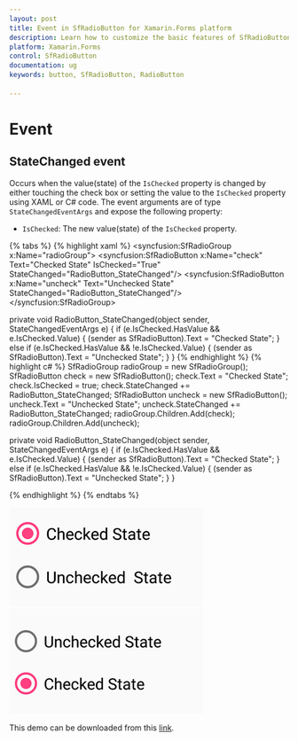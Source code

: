 ```yaml
---
layout: post
title: Event in SfRadioButton for Xamarin.Forms platform
description: Learn how to customize the basic features of SfRadioButton
platform: Xamarin.Forms
control: SfRadioButton
documentation: ug 
keywords: button, SfRadioButton, RadioButton

---
```


# Event

## StateChanged event

Occurs when the value(state) of the `IsChecked` property is changed by either touching the check box or setting the value to the `IsChecked` property using XAML or C# code. The event arguments are of type `StateChangedEventArgs` and expose the following property:

* `IsChecked`: The new value(state) of the `IsChecked` property.

{% tabs %}
{% highlight xaml %}
<syncfusion:SfRadioGroup x:Name="radioGroup">
<syncfusion:SfRadioButton x:Name="check" Text="Checked State" IsChecked="True" StateChanged="RadioButton_StateChanged"/>
<syncfusion:SfRadioButton x:Name="uncheck" Text="Unchecked  State" StateChanged="RadioButton_StateChanged"/>
</syncfusion:SfRadioGroup>

private void RadioButton_StateChanged(object sender, StateChangedEventArgs e)
 {
    if (e.IsChecked.HasValue && e.IsChecked.Value)
    {
        (sender as SfRadioButton).Text = "Checked State";
    }
    else if (e.IsChecked.HasValue && !e.IsChecked.Value)
    {
        (sender as SfRadioButton).Text = "Unchecked State";
    }
 }
{% endhighlight %}
{% highlight c# %}
SfRadioGroup radioGroup = new SfRadioGroup();
SfRadioButton check = new SfRadioButton();
check.Text = "Checked State";
check.IsChecked = true;
check.StateChanged += RadioButton_StateChanged;
SfRadioButton uncheck = new SfRadioButton();
uncheck.Text = "Unchecked State";
uncheck.StateChanged += RadioButton_StateChanged;
radioGroup.Children.Add(check);
radioGroup.Children.Add(uncheck);

private void RadioButton_StateChanged(object sender, StateChangedEventArgs e)
 {
    if (e.IsChecked.HasValue && e.IsChecked.Value)
    {
        (sender as SfRadioButton).Text = "Checked State";
    }
    else if (e.IsChecked.HasValue && !e.IsChecked.Value)
    {
        (sender as SfRadioButton).Text = "Unchecked State";
    }
 }
 
{% endhighlight %}
{% endtabs %}

![](Images/Event1.png)
![](Images/Event2.png)

This demo can be downloaded from this [link](http://files2.syncfusion.com/Xamarin.Forms/Samples/RadioButton_Event.zip).